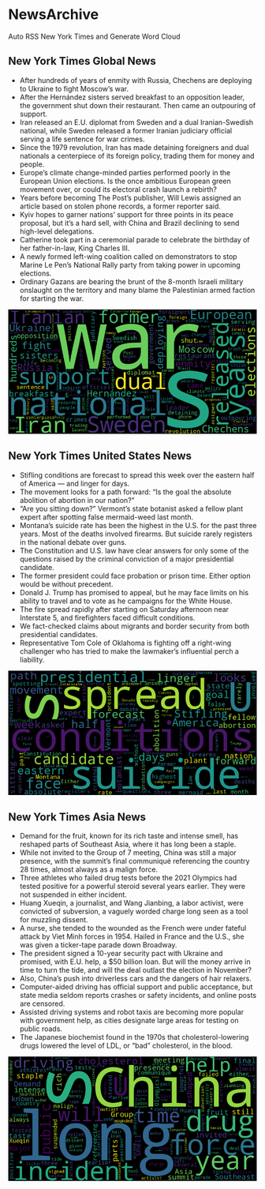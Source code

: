 # NewsArchive
Auto RSS New York Times and Generate Word Cloud

## New York Times Global News
* After hundreds of years of enmity with Russia, Chechens are deploying to Ukraine to fight Moscow’s war.
* After the Hernández sisters served breakfast to an opposition leader, the government shut down their restaurant. Then came an outpouring of support.
* Iran released an E.U. diplomat from Sweden and a dual Iranian-Swedish national, while Sweden released a former Iranian judiciary official serving a life sentence for war crimes.
* Since the 1979 revolution, Iran has made detaining foreigners and dual nationals a centerpiece of its foreign policy, trading them for money and people.
* Europe’s climate change-minded parties performed poorly in the European Union elections. Is the once ambitious European green movement over, or could its electoral crash launch a rebirth?
* Years before becoming The Post’s publisher, Will Lewis assigned an article based on stolen phone records, a former reporter said.
* Kyiv hopes to garner nations’ support for three points in its peace proposal, but it’s a hard sell, with China and Brazil declining to send high-level delegations.
* Catherine took part in a ceremonial parade to celebrate the birthday of her father-in-law, King Charles III.
* A newly formed left-wing coalition called on demonstrators to stop Marine Le Pen’s National Rally party from taking power in upcoming elections.
* Ordinary Gazans are bearing the brunt of the 8-month Israeli military onslaught on the territory and many blame the Palestinian armed faction for starting the war.

![Global](./global.png)
## New York Times United States News
* Stifling conditions are forecast to spread this week over the eastern half of America — and linger for days.
* The movement looks for a path forward: “Is the goal the absolute abolition of abortion in our nation?”
* “Are you sitting down?” Vermont’s state botanist asked a fellow plant expert after spotting false mermaid-weed last month.
* Montana’s suicide rate has been the highest in the U.S. for the past three years. Most of the deaths involved firearms. But suicide rarely registers in the national debate over guns.
* The Constitution and U.S. law have clear answers for only some of the questions raised by the criminal conviction of a major presidential candidate.
* The former president could face probation or prison time. Either option would be without precedent.
* Donald J. Trump has promised to appeal, but he may face limits on his ability to travel and to vote as he campaigns for the White House.
* The fire spread rapidly after starting on Saturday afternoon near Interstate 5, and firefighters faced difficult conditions.
* We fact-checked claims about migrants and border security from both presidential candidates.
* Representative Tom Cole of Oklahoma is fighting off a right-wing challenger who has tried to make the lawmaker’s influential perch a liability.

![US](./usnews.png)
## New York Times Asia News
* Demand for the fruit, known for its rich taste and intense smell, has reshaped parts of Southeast Asia, where it has long been a staple.
* While not invited to the Group of 7 meeting, China was still a major presence, with the summit’s final communiqué referencing the country 28 times, almost always as a malign force.
* Three athletes who failed drug tests before the 2021 Olympics had tested positive for a powerful steroid several years earlier. They were not suspended in either incident.
* Huang Xueqin, a journalist, and Wang Jianbing, a labor activist, were convicted of subversion, a vaguely worded charge long seen as a tool for muzzling dissent.
* A nurse, she tended to the wounded as the French were under fateful attack by Viet Minh forces in 1954. Hailed in France and the U.S., she was given a ticker-tape parade down Broadway.
* The president signed a 10-year security pact with Ukraine and promised, with E.U. help, a $50 billion loan. But will the money arrive in time to turn the tide, and will the deal outlast the election in November?
* Also, China’s push into driverless cars and the dangers of hair relaxers.
* Computer-aided driving has official support and public acceptance, but state media seldom reports crashes or safety incidents, and online posts are censored.
* Assisted driving systems and robot taxis are becoming more popular with government help, as cities designate large areas for testing on public roads.
* The Japanese biochemist found in the 1970s that cholesterol-lowering drugs lowered the level of LDL, or “bad” cholesterol, in the blood.

![Asian](./asian.png)

